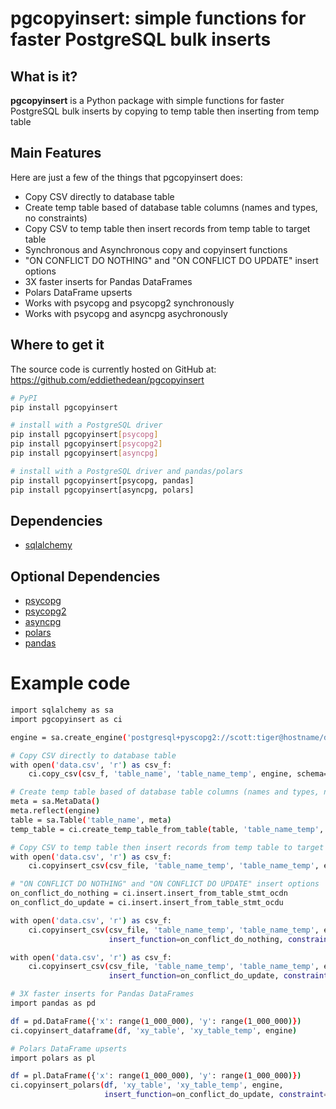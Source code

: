 # pgcopyinsert: simple functions for faster PostgreSQL bulk inserts

## What is it?

**pgcopyinsert** is a Python package with simple functions for faster PostgreSQL bulk inserts by copying to temp table then inserting from temp table

## Main Features
Here are just a few of the things that pgcopyinsert does:

  - Copy CSV directly to database table
  - Create temp table based of database table columns (names and types, no constraints)
  - Copy CSV to temp table then insert records from temp table to target table
  - Synchronous and Asynchronous copy and copyinsert functions
  - "ON CONFLICT DO NOTHING" and "ON CONFLICT DO UPDATE" insert options
  - 3X faster inserts for Pandas DataFrames
  - Polars DataFrame upserts
  - Works with psycopg and psycopg2 synchronously
  - Works with psycopg and asyncpg asychronously

## Where to get it
The source code is currently hosted on GitHub at:
https://github.com/eddiethedean/pgcopyinsert

```sh
# PyPI
pip install pgcopyinsert

# install with a PostgreSQL driver
pip install pgcopyinsert[psycopg]
pip install pgcopyinsert[psycopg2]
pip install pgcopyinsert[asyncpg]

# install with a PostgreSQL driver and pandas/polars
pip install pgcopyinsert[psycopg, pandas]
pip install pgcopyinsert[asyncpg, polars]
```

## Dependencies
- [sqlalchemy](https://pypi.org/project/SQLAlchemy/)

## Optional Dependencies
- [psycopg](https://www.psycopg.org/psycopg3/)
- [psycopg2](https://www.psycopg.org/docs/)
- [asyncpg](https://magicstack.github.io/asyncpg/current/)
- [polars](https://pola.rs)
- [pandas](https://pandas.pydata.org/)

# Example code
```sh
import sqlalchemy as sa
import pgcopyinsert as ci

engine = sa.create_engine('postgresql+pyscopg2://scott:tiger@hostname/dbname')

# Copy CSV directly to database table
with open('data.csv', 'r') as csv_f:
    ci.copy_csv(csv_f, 'table_name', 'table_name_temp', engine, schema='test')

# Create temp table based of database table columns (names and types, no constraints)
meta = sa.MetaData()
meta.reflect(engine)
table = sa.Table('table_name', meta)
temp_table = ci.create_temp_table_from_table(table, 'table_name_temp', meta)

# Copy CSV to temp table then insert records from temp table to target table
with open('data.csv', 'r') as csv_f:
    ci.copyinsert_csv(csv_file, 'table_name_temp', 'table_name_temp', engine)

# "ON CONFLICT DO NOTHING" and "ON CONFLICT DO UPDATE" insert options
on_conflict_do_nothing = ci.insert.insert_from_table_stmt_ocdn
on_conflict_do_update = ci.insert.insert_from_table_stmt_ocdu

with open('data.csv', 'r') as csv_f:
    ci.copyinsert_csv(csv_file, 'table_name_temp', 'table_name_temp', engine,
                      insert_function=on_conflict_do_nothing, constraint='id')

with open('data.csv', 'r') as csv_f:
    ci.copyinsert_csv(csv_file, 'table_name_temp', 'table_name_temp', engine,
                      insert_function=on_conflict_do_update, constraint='id')

# 3X faster inserts for Pandas DataFrames
import pandas as pd

df = pd.DataFrame({'x': range(1_000_000), 'y': range(1_000_000)})
ci.copyinsert_dataframe(df, 'xy_table', 'xy_table_temp', engine)

# Polars DataFrame upserts
import polars as pl

df = pl.DataFrame({'x': range(1_000_000), 'y': range(1_000_000)})
ci.copyinsert_polars(df, 'xy_table', 'xy_table_temp', engine,
                     insert_function=on_conflict_do_update, constraint='id')
```